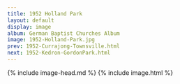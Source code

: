 ```yaml
---
title: 1952 Holland Park
layout: default
display: image
album: German Baptist Churches Album
image: 1952-Holland-Park.jpg
prev: 1952-Currajong-Townsville.html
next: 1952-Kedron-GordonPark.html
---
```

{% include image-head.md %}
{% include image.html %}